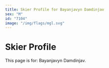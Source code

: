 ```yaml
---
title: Skier Profile for Bayanjavyn Damdinjav
sex: "M"
id: "7104"
image: "/img/flags/mgl.svg" 
---
```


# Skier Profile

This page is for: Bayanjavyn Damdinjav.
    